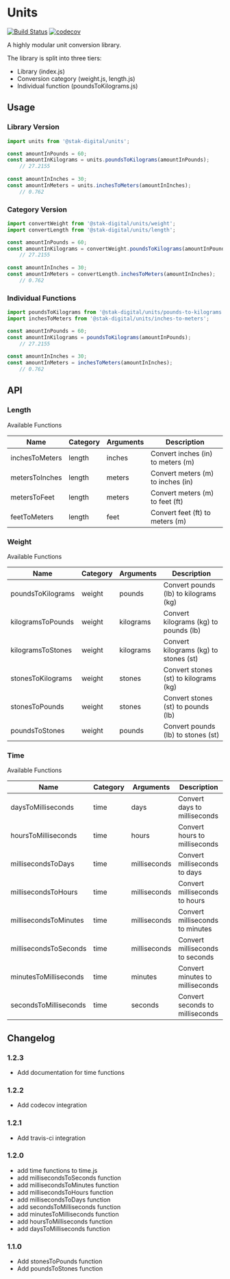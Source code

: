 # Units

[![Build Status](https://travis-ci.org/stak-digital/units.svg?branch=master)](https://travis-ci.org/stak-digital/units)
[![codecov](https://codecov.io/gh/stak-digital/units/branch/master/graph/badge.svg)](https://codecov.io/gh/stak-digital/units)

A highly modular unit conversion library.

The library is split into three tiers:

- Library (index.js)
- Conversion category (weight.js, length.js)
- Individual function (poundsToKilograms.js)

## Usage

### Library Version

```javascript
import units from '@stak-digital/units';

const amountInPounds = 60;
const amountInKilograms = units.poundsToKilograms(amountInPounds);
    // 27.2155
     
const amountInInches = 30;
const amountInMeters = units.inchesToMeters(amountInInches);
    // 0.762
```

### Category Version

```javascript
import convertWeight from '@stak-digital/units/weight';
import convertLength from '@stak-digital/units/length';

const amountInPounds = 60;
const amountInKilograms = convertWeight.poundsToKilograms(amountInPounds);
    // 27.2155
     
const amountInInches = 30;
const amountInMeters = convertLength.inchesToMeters(amountInInches);
    // 0.762
```

### Individual Functions

```javascript
import poundsToKilograms from '@stak-digital/units/pounds-to-kilograms';
import inchesToMeters from '@stak-digital/units/inches-to-meters';

const amountInPounds = 60;
const amountInKilograms = poundsToKilograms(amountInPounds);
    // 27.2155
     
const amountInInches = 30;
const amountInMeters = inchesToMeters(amountInInches);
    // 0.762
```

## API

### Length

Available Functions

| Name | Category | Arguments | Description |
| -------------- | ------ | --------------- | --------------------------------- |
| inchesToMeters | length | inches <number> | Convert inches (in) to meters (m) | 
| metersToInches | length | meters <number> | Convert meters (m) to inches (in) | 
| metersToFeet | length | meters <number> | Convert meters (m) to feet (ft) | 
| feetToMeters | length | feet <number> | Convert feet (ft) to meters (m) | 

### Weight

Available Functions

| Name | Category | Arguments | Description |
| -------------- | ------ | --------------- | --------------------------------- |
| poundsToKilograms | weight | pounds <number> | Convert pounds (lb) to kilograms (kg) | 
| kilogramsToPounds | weight | kilograms <number> | Convert kilograms (kg) to pounds (lb) | 
| kilogramsToStones | weight | kilograms <number> | Convert kilograms (kg) to stones (st) | 
| stonesToKilograms | weight | stones <number> | Convert stones (st) to kilograms (kg) | 
| stonesToPounds | weight | stones <number> | Convert stones (st) to pounds (lb) | 
| poundsToStones | weight | pounds <number> | Convert pounds (lb) to stones (st) |
 
### Time

Available Functions

| Name | Category | Arguments | Description |
| -------------- | ------ | --------------- | --------------------------------- |
| daysToMilliseconds | time | days <number> | Convert days to milliseconds | 
| hoursToMilliseconds | time | hours <number> | Convert hours to milliseconds | 
| millisecondsToDays | time | milliseconds <number> | Convert milliseconds to days | 
| millisecondsToHours | time | milliseconds <number> | Convert milliseconds to hours | 
| millisecondsToMinutes | time | milliseconds <number> | Convert milliseconds to minutes | 
| millisecondsToSeconds | time | milliseconds <number> | Convert milliseconds to seconds | 
| minutesToMilliseconds | time | minutes <number> | Convert minutes to milliseconds | 
| secondsToMilliseconds | time | seconds <number> | Convert seconds to milliseconds | 

## Changelog

### 1.2.3

- Add documentation for time functions

### 1.2.2

- Add codecov integration

### 1.2.1

- Add travis-ci integration

### 1.2.0

- add time functions to time.js
- add millisecondsToSeconds function 
- add millisecondsToMinutes function
- add millisecondsToHours function
- add millisecondsToDays function
- add secondsToMilliseconds function
- add minutesToMilliseconds function
- add hoursToMilliseconds function
- add daysToMilliseconds function

### 1.1.0

- Add stonesToPounds function
- Add poundsToStones function